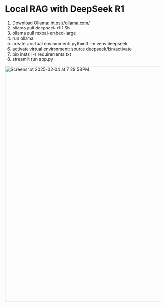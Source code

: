 # Local RAG with DeepSeek R1

1. Download Ollama: https://ollama.com/
2. ollama pull deepseek-r1:1.5b
3. ollama pull mxbai-embed-large
4. run ollama
5. create a virtual environment: python3 -m venv deepseek
6. activate virtual environment: source deepseek/bin/activate
7. pip install -r requirements.txt
8. streamlit run app.py


<img width="768" alt="Screenshot 2025-02-04 at 7 29 58 PM" src="https://github.com/user-attachments/assets/8135c3f4-06d4-4967-8433-23d9d2820fbd" />
